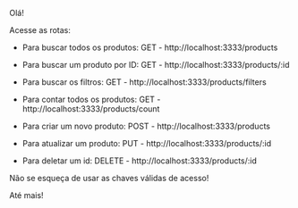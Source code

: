 Olá!

Acesse as rotas:

- Para buscar todos os produtos:
GET - http://localhost:3333/products

- Para buscar um produto por ID:
GET - http://localhost:3333/products/:id

- Para buscar os filtros:
GET - http://localhost:3333/products/filters

- Para contar todos os produtos:
GET - http://localhost:3333/products/count

- Para criar um novo produto:
POST - http://localhost:3333/products

- Para atualizar um produto:
PUT - http://localhost:3333/products/:id

- Para deletar um id:
DELETE - http://localhost:3333/products/:id

Não se esqueça de usar as chaves válidas de acesso!

Até mais!
